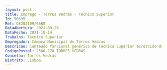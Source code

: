 ```yaml
--- 
layout: post
title: Emprego - Torres Vedras - Técnico Superior
Id: 90695
Ref: OE202109/0688
DataAbertura: 2021-09-29
DataFecho: 2021-10-14
Trabalho: Técnico Superior
Empregador: Câmara Municipal de Torres Vedras
Descricao: Conteúdo funcional genérico de Técnico Superior acrescido das seguintes funções específicas  Assegurar as diligências para a constituição, coordenação e gestão da Área Marinha Protegida de âmbito local, com responsabilidades no desenvolvimento do regulamento e plano de atividades desta área  Promover e instruir candidaturas de projetos a prémios e ou galardões na área do combate às alterações climáticas e a poluição e restauro dos ecossistemas costeiros  Apreciar e emitir pareceres no âmbito das novas competências da autarquia que decorrem do Decreto Lei nº 97 2018, de 27 de novembro, que concretiza o quadro de transferência de competências para os órgãos municipais no domínio das praias marítimas, fluviais e lacustres  Gerir e colaborar em projetos, iniciativas ou parcerias institucionais relacionadas com a temática do desenvolvimento da economia azul circular e sustentável  Apoiar outras áreas da autarquia na elaboração de pareceres e projetos na Área do Litoral.
CodigoPostal: 2560-270 TORRES VEDRAS
Concelho: Torres Vedras
Distrito: Lisboa
--- 
```

